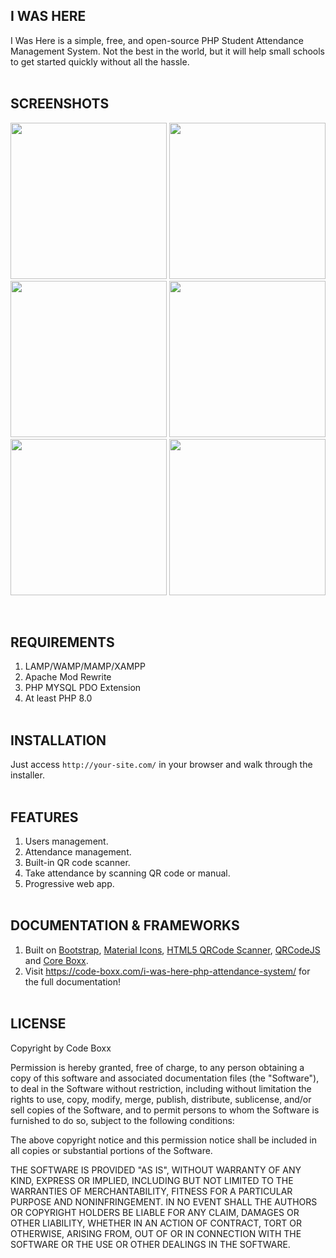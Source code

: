 ## I WAS HERE
I Was Here is a simple, free, and open-source PHP Student Attendance Management System. Not the best in the world, but it will help small schools to get started quickly without all the hassle.
<br><br>

## SCREENSHOTS
<p float="left">
  <img width="250" style="inline-block" src="https://github.com/code-boxx/I-Was-Here/blob/main/assets/ss-iwh-1.png">
  <img width="250" style="inline-block" src="https://github.com/code-boxx/I-Was-Here/blob/main/assets/ss-iwh-2.png">
  <img width="250" style="inline-block" src="https://github.com/code-boxx/I-Was-Here/blob/main/assets/ss-iwh-3.png">
  <img width="250" style="inline-block" src="https://github.com/code-boxx/I-Was-Here/blob/main/assets/ss-iwh-4.png">
  <img width="250" style="inline-block" src="https://github.com/code-boxx/I-Was-Here/blob/main/assets/ss-iwh-5.png">
  <img width="250" style="inline-block" src="https://github.com/code-boxx/I-Was-Here/blob/main/assets/ss-iwh-6.png">
</p><br>

## REQUIREMENTS
1) LAMP/WAMP/MAMP/XAMPP
2) Apache Mod Rewrite
3) PHP MYSQL PDO Extension
4) At least PHP 8.0
<br><br>

## INSTALLATION
Just access `http://your-site.com/` in your browser and walk through the installer.
<br><br>

## FEATURES
1) Users management.
2) Attendance management.
3) Built-in QR code scanner.
4) Take attendance by scanning QR code or manual.
5) Progressive web app.
<br><br>

## DOCUMENTATION & FRAMEWORKS
1) Built on [Bootstrap](https://getbootstrap.com/), [Material Icons](https://fonts.google.com/icons), [HTML5 QRCode Scanner](https://github.com/mebjashtml5-qrcode), [QRCodeJS](https://davidshimjs.github.io/qrcodejs/) and [Core Boxx](https://code-boxx.com/core-boxx-php-rapid-development-framework/).
2) Visit https://code-boxx.com/i-was-here-php-attendance-system/ for the full documentation!
<br><br>

## LICENSE
Copyright by Code Boxx

Permission is hereby granted, free of charge, to any person obtaining a copy
of this software and associated documentation files (the "Software"), to deal
in the Software without restriction, including without limitation the rights
to use, copy, modify, merge, publish, distribute, sublicense, and/or sell
copies of the Software, and to permit persons to whom the Software is
furnished to do so, subject to the following conditions:

The above copyright notice and this permission notice shall be included in all
copies or substantial portions of the Software.

THE SOFTWARE IS PROVIDED "AS IS", WITHOUT WARRANTY OF ANY KIND, EXPRESS OR
IMPLIED, INCLUDING BUT NOT LIMITED TO THE WARRANTIES OF MERCHANTABILITY,
FITNESS FOR A PARTICULAR PURPOSE AND NONINFRINGEMENT. IN NO EVENT SHALL THE
AUTHORS OR COPYRIGHT HOLDERS BE LIABLE FOR ANY CLAIM, DAMAGES OR OTHER
LIABILITY, WHETHER IN AN ACTION OF CONTRACT, TORT OR OTHERWISE, ARISING FROM,
OUT OF OR IN CONNECTION WITH THE SOFTWARE OR THE USE OR OTHER DEALINGS IN THE
SOFTWARE.